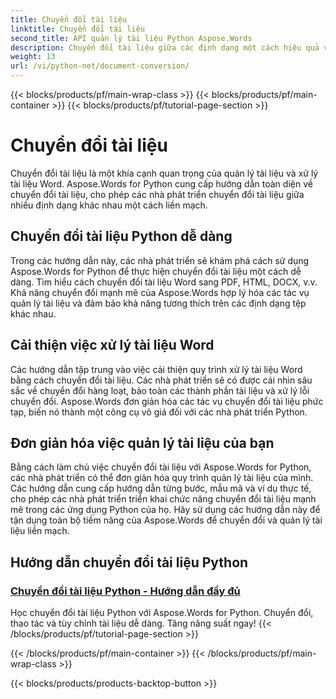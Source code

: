 ```yaml
---
title: Chuyển đổi tài liệu
linktitle: Chuyển đổi tài liệu
second_title: API quản lý tài liệu Python Aspose.Words
description: Chuyển đổi tài liệu giữa các định dạng một cách hiệu quả với Aspose.Words for Python. Tối ưu hóa quá trình xử lý tài liệu Word và đơn giản hóa các tác vụ quản lý tài liệu của bạn.
weight: 13
url: /vi/python-net/document-conversion/
---
```


{{< blocks/products/pf/main-wrap-class >}}
{{< blocks/products/pf/main-container >}}
{{< blocks/products/pf/tutorial-page-section >}}

# Chuyển đổi tài liệu


Chuyển đổi tài liệu là một khía cạnh quan trọng của quản lý tài liệu và xử lý tài liệu Word. Aspose.Words for Python cung cấp hướng dẫn toàn diện về chuyển đổi tài liệu, cho phép các nhà phát triển chuyển đổi tài liệu giữa nhiều định dạng khác nhau một cách liền mạch.

## Chuyển đổi tài liệu Python dễ dàng

Trong các hướng dẫn này, các nhà phát triển sẽ khám phá cách sử dụng Aspose.Words for Python để thực hiện chuyển đổi tài liệu một cách dễ dàng. Tìm hiểu cách chuyển đổi tài liệu Word sang PDF, HTML, DOCX, v.v. Khả năng chuyển đổi mạnh mẽ của Aspose.Words hợp lý hóa các tác vụ quản lý tài liệu và đảm bảo khả năng tương thích trên các định dạng tệp khác nhau.

## Cải thiện việc xử lý tài liệu Word

Các hướng dẫn tập trung vào việc cải thiện quy trình xử lý tài liệu Word bằng cách chuyển đổi tài liệu. Các nhà phát triển sẽ có được cái nhìn sâu sắc về chuyển đổi hàng loạt, bảo toàn các thành phần tài liệu và xử lý lỗi chuyển đổi. Aspose.Words đơn giản hóa các tác vụ chuyển đổi tài liệu phức tạp, biến nó thành một công cụ vô giá đối với các nhà phát triển Python.

## Đơn giản hóa việc quản lý tài liệu của bạn

Bằng cách làm chủ việc chuyển đổi tài liệu với Aspose.Words for Python, các nhà phát triển có thể đơn giản hóa quy trình quản lý tài liệu của mình. Các hướng dẫn cung cấp hướng dẫn từng bước, mẫu mã và ví dụ thực tế, cho phép các nhà phát triển triển khai chức năng chuyển đổi tài liệu mạnh mẽ trong các ứng dụng Python của họ. Hãy sử dụng các hướng dẫn này để tận dụng toàn bộ tiềm năng của Aspose.Words để chuyển đổi và quản lý tài liệu liền mạch.

## Hướng dẫn chuyển đổi tài liệu Python
### [Chuyển đổi tài liệu Python - Hướng dẫn đầy đủ](./python-document-conversion/)
Học chuyển đổi tài liệu Python với Aspose.Words for Python. Chuyển đổi, thao tác và tùy chỉnh tài liệu dễ dàng. Tăng năng suất ngay!
{{< /blocks/products/pf/tutorial-page-section >}}

{{< /blocks/products/pf/main-container >}}
{{< /blocks/products/pf/main-wrap-class >}}

{{< blocks/products/products-backtop-button >}}
